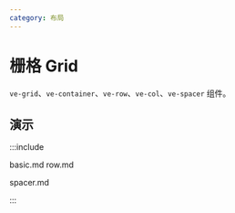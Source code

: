 ```yaml
---
category: 布局
---
```


# 栅格 Grid

`ve-grid`、`ve-container`、`ve-row`、`ve-col`、`ve-spacer` 组件。

## 演示

:::include

basic.md row.md

spacer.md

:::